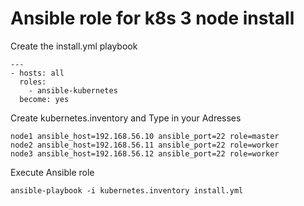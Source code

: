 # Ansible role for k8s 3 node install 
Create the install.yml playbook
```
---
- hosts: all
  roles:
    - ansible-kubernetes
  become: yes
```  
Create kubernetes.inventory and Type in your Adresses
```
node1 ansible_host=192.168.56.10 ansible_port=22 role=master
node2 ansible_host=192.168.56.11 ansible_port=22 role=worker
node3 ansible_host=192.168.56.12 ansible_port=22 role=worker
```

Execute Ansible role
```
ansible-playbook -i kubernetes.inventory install.yml
```